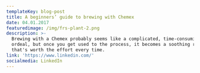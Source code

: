 ```yaml
---
templateKey: blog-post
title: A beginners’ guide to brewing with Chemex
date: 04.01.2017
featuredimage: /img/frs-plant-2.png
description: >-
  Brewing with a Chemex probably seems like a complicated, time-consuming
  ordeal, but once you get used to the process, it becomes a soothing ritual
  that's worth the effort every time.
link: 'https://www.linkedin.com/'
socialmedia: LinkedIn
---
```


